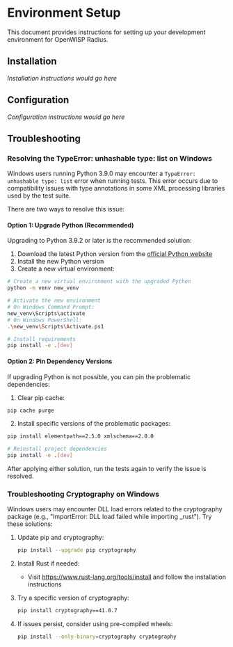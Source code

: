 # Environment Setup

This document provides instructions for setting up your development environment for OpenWISP Radius.

## Installation

*Installation instructions would go here*

## Configuration

*Configuration instructions would go here*

## Troubleshooting

### Resolving the TypeError: unhashable type: list on Windows

Windows users running Python 3.9.0 may encounter a `TypeError: unhashable type: list` error when running tests. This error occurs due to compatibility issues with type annotations in some XML processing libraries used by the test suite.

There are two ways to resolve this issue:

#### Option 1: Upgrade Python (Recommended)

Upgrading to Python 3.9.2 or later is the recommended solution:

1. Download the latest Python version from the [official Python website](https://www.python.org/downloads/)
2. Install the new Python version
3. Create a new virtual environment:

```bash
# Create a new virtual environment with the upgraded Python
python -m venv new_venv

# Activate the new environment
# On Windows Command Prompt:
new_venv\Scripts\activate
# On Windows PowerShell:
.\new_venv\Scripts\Activate.ps1

# Install requirements
pip install -e .[dev]
```

#### Option 2: Pin Dependency Versions

If upgrading Python is not possible, you can pin the problematic dependencies:

1. Clear pip cache:

```bash
pip cache purge
```

2. Install specific versions of the problematic packages:

```bash
pip install elementpath==2.5.0 xmlschema==2.0.0

# Reinstall project dependencies
pip install -e .[dev]
```

After applying either solution, run the tests again to verify the issue is resolved.

### Troubleshooting Cryptography on Windows

Windows users may encounter DLL load errors related to the cryptography package (e.g., "ImportError: DLL load failed while importing _rust"). Try these solutions:

1. Update pip and cryptography:
   ```bash
   pip install --upgrade pip cryptography
   ```

2. Install Rust if needed:
   - Visit https://www.rust-lang.org/tools/install and follow the installation instructions

3. Try a specific version of cryptography:
   ```bash
   pip install cryptography==41.0.7
   ```

4. If issues persist, consider using pre-compiled wheels:
   ```bash
   pip install --only-binary=cryptography cryptography
   ```